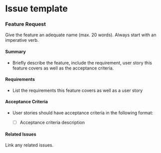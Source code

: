# Issue template

### Feature Request

Give the feature an adequate name (max. 20 words).
Always start with an imperative verb.

#### Summary

- Briefly describe the feature, include the requirement, user story this feature covers as well as the acceptance criteria.

#### Requirements

- List the requirements this feature covers as well as a user story

#### Acceptance Criteria

- User stories should have acceptance criteria in the following format:

  - [ ] Acceptance criteria description

#### Related Issues

Link any related issues.
